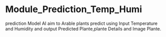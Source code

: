 # Module_Prediction_Temp_Humi
prediction Model AI aim to Arable plants predict using Input Temperature and Humidity and output Predicted Plante,plante Details and Image Plante.
